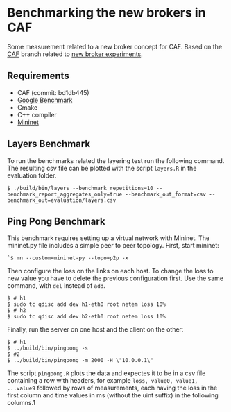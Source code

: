# Benchmarking the new brokers in CAF

Some measurement related to a new broker concept for CAF. Based on the [CAF](https://github.com/actor-framework/actor-framework/) branch related to [new broker experiments](https://github.com/actor-framework/actor-framework/tree/topic/new-broker-experiments).

## Requirements

* CAF (commit: bd1db445)
* [Google Benchmark](https://github.com/google/benchmark)
* Cmake
* C++ compiler
* [Mininet](http://mininet.org)

## Layers Benchmark

To run the benchmarks related the layering test run the following command. The resulting csv file can be plotted with the script `layers.R` in the evaluation folder.

```
$ ./build/bin/layers --benchmark_repetitions=10 --benchmark_report_aggregates_only=true --benchmark_out_format=csv --benchmark_out=evaluation/layers.csv
```

## Ping Pong Benchmark

This benchmark requires setting up a virtual network with Mininet. The mininet.py file includes a simple peer to peer topology. First, start mininet:

```
`$ mn --custom=mininet-py --topo=p2p -x
```

Then configure the loss on the links on each host. To change the loss to new value you have to delete the previous configuration first. Use the same command, with `del` instead of `add`.

```
$ # h1
$ sudo tc qdisc add dev h1-eth0 root netem loss 10%
$ # h2
$ sudo tc qdisc add dev h2-eth0 root netem loss 10%
```

Finally, run the server on one host and the client on the other:

```
$ # h1
$ ../build/bin/pingpong -s
$ #2 
$ ../build/bin/pingpong -m 2000 -H \"10.0.0.1\"
```

The script `pingpong.R` plots the data and expectes it to be in a csv file containing a row with headers, for example `loss, value0, value1, ...value9` followed by rows of measurements, each having the loss in the first column and time values in ms (without the uint suffix) in the following columns.1


